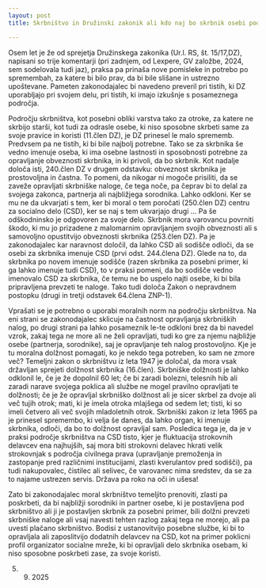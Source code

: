 ```yaml
---
layout: post
title: Skrbništvo in Družinski zakonik ali kdo naj bo skrbnik osebi pod skrbništvom

---
```


Osem let je že od sprejetja Družinskega zakonika (Ur.l. RS, št. 15/17,DZ), napisani so trije komentarji (pri zadnjem, od Lexpere, GV založbe, 2024, sem sodelovala tudi jaz), praksa pa prinaša nove pomisleke in potrebo po spremembah, za katere bi bilo prav, da bi bile slišane in ustrezno upoštevane. Pameten zakonodajalec bi navedeno preveril pri tistih, ki DZ uporabljajo pri svojem delu, pri tistih, ki imajo izkušnje s posameznega področja.

Področju skrbništva, kot posebni obliki varstva tako za otroke, za katere ne skrbijo starši, kot tudi za odrasle osebe, ki niso sposobne skrbeti same za svoje pravice in koristi (11.člen DZ), je DZ prinesel le malo sprememb. Predvsem pa ne tistih, ki bi bile najbolj potrebne. Tako se za skrbnika še vedno imenuje oseba, ki ima osebne lastnosti in sposobnosti potrebne za opravljanje obveznosti skrbnika, in ki privoli, da bo skrbnik. Kot nadalje določa isti, 240.člen DZ v drugem odstavku: obveznost skrbnika je prostovoljna in častna. To pomeni, da nikogar ni mogoče prisiliti, da se zaveže opravljati skrbniške naloge, če tega noče, pa čeprav bi to delal za svojega zakonca, partnerja ali najbližjega sorodnika. Lahko odkloni. Ker se mu ne da ukvarjati s tem, ker bi moral o tem poročati (250.člen DZ) centru za socialno delo (CSD), ker se naj s tem ukvarjajo drugi … Pa še odškodninsko je odgovoren za svoje delo. Skrbnik mora varovancu povrniti škodo, ki mu jo prizadene z malomarnim opravljanjem svojih obveznosti ali s samovoljno opustitvijo obveznosti skrbnika (253.člen DZ). Pa je zakonodajalec kar naravnost določil, da lahko CSD ali sodišče odloči, da se osebi za skrbnika imenuje CSD (prvi odst. 244.člena DZ). Glede na to, da skrbnika po novem imenuje sodišče (razen skrbnika za posebni primer, ki ga lahko imenuje tudi CSD), to v praksi pomeni, da bo sodišče vedno imenovalo CSD za skrbnika, če temu ne bo uspelo najti osebe, ki bi bila pripravljena prevzeti te naloge. Tako tudi določa Zakon o nepravdnem postopku (drugi in tretji odstavek 64.člena ZNP-1). 

Vprašati se je potrebno o uporabi moralnih norm na področju skrbništva. Na eni strani se zakonodajalec sklicuje na častnost opravljanja skrbniških nalog, po drugi strani pa lahko posameznik le-te odkloni brez da bi navedel vzrok, zakaj tega ne more ali ne želi opravljati, tudi ko gre za njemu najbližje osebe (partnerja, sorodnike), saj je opravljanje teh nalog prostovoljno. Kje je tu moralna dolžnost pomagati, ko je nekdo tega potreben, ko sam ne zmore več? Temeljni zakon o skrbništvu iz leta 1947 je določal, da mora vsak državljan sprejeti dolžnost skrbnika (16.člen). Skrbniške dolžnosti je lahko odklonil le, če je že dopolnil 60 let; če bi zaradi bolezni, telesnih hib ali zaradi narave svojega poklica ali službe ne mogel pravilno opravljati te dolžnosti; če je že opravljal skrbniško dolžnost ali je sicer skrbel za dvoje ali več tujih otrok; mati, ki je imela otroka mlajšega od sedem let; tisti, ki so imeli četvero ali več svojih mladoletnih otrok. Skrbniški zakon iz leta 1965 pa je prinesel spremembo, ki velja še danes, da lahko organ, ki imenuje skrbnika, odloči, da bo to dolžnost opravljal sam. Posledica tega je, da je v praksi področje skrbništva na CSD tisto, kjer je fluktuacija strokovnih delavcev ena najhujših, saj mora biti strokovni delavec hkrati velik strokovnjak s področja civilnega prava (upravljanje premoženja in zastopanje pred različnimi institucijami, zlasti kverulantov pred sodišči), pa tudi nakupovalec, čistilec ali selivec, če varovanec nima sredstev, da se za to najame ustrezen servis. Država pa roko na oči in ušesa! 

Zato bi zakonodajalec moral skrbništvo temeljito prenoviti, zlasti pa poskrbeti, da bi najbližji sorodniki in partner osebe, ki je postavljena pod skrbništvo ali ji je postavljen skrbnik za posebni primer, bili dolžni prevzeti skrbniške naloge ali vsaj navesti tehten razlog zakaj tega ne morejo, ali pa uvesti plačano skrbništvo. Bodisi z ustanovitvijo posebne službe, ki bi to opravljala ali zaposlitvijo dodatnih delavcev na CSD, kot na primer poklicni profil organizator socialne mreže, ki bi opravljali delo skrbnika osebam, ki niso sposobne poskrbeti zase, za svoje koristi.

5. 9. 2025